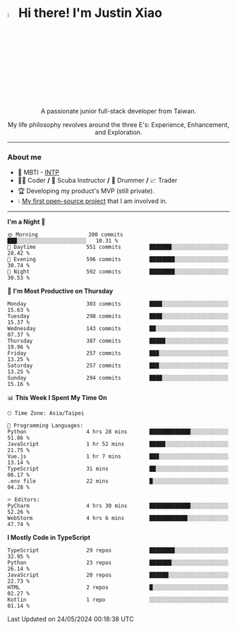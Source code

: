 # <img src="https://media.giphy.com/media/hvRJCLFzcasrR4ia7z/giphy.gif" width="5%">Hi there! I'm Justin Xiao
<p align="center">A passionate junior full-stack developer from Taiwan.  </p>
<p align="center">My life philosophy revolves around the three E's: Experience, Enhancement, and Exploration.</p>

---
### About me
- 👀 MBTI - [INTP](https://www.16personalities.com/intp-personality)
- 👨‍💻 Coder **/** 🤿 Scuba Instructor **/** 🥁 Drummer **/** 📈 Trader
- 🏆 Developing my product's MVP (still private).
- 💧 [My first open-source project](https://github.com/Game-as-a-Service/Game-Lobby-Web) that I am involved in.

---
<!--START_SECTION:waka-->
**I'm a Night 🦉** 

```text
🌞 Morning                200 commits         ███░░░░░░░░░░░░░░░░░░░░░░   10.31 % 
🌆 Daytime                551 commits         ███████░░░░░░░░░░░░░░░░░░   28.42 % 
🌃 Evening                596 commits         ████████░░░░░░░░░░░░░░░░░   30.74 % 
🌙 Night                  592 commits         ████████░░░░░░░░░░░░░░░░░   30.53 % 
```
📅 **I'm Most Productive on Thursday** 

```text
Monday                   303 commits         ████░░░░░░░░░░░░░░░░░░░░░   15.63 % 
Tuesday                  298 commits         ████░░░░░░░░░░░░░░░░░░░░░   15.37 % 
Wednesday                143 commits         ██░░░░░░░░░░░░░░░░░░░░░░░   07.37 % 
Thursday                 387 commits         █████░░░░░░░░░░░░░░░░░░░░   19.96 % 
Friday                   257 commits         ███░░░░░░░░░░░░░░░░░░░░░░   13.25 % 
Saturday                 257 commits         ███░░░░░░░░░░░░░░░░░░░░░░   13.25 % 
Sunday                   294 commits         ████░░░░░░░░░░░░░░░░░░░░░   15.16 % 
```


📊 **This Week I Spent My Time On** 

```text
🕑︎ Time Zone: Asia/Taipei

💬 Programming Languages: 
Python                   4 hrs 28 mins       █████████████░░░░░░░░░░░░   51.86 % 
JavaScript               1 hr 52 mins        █████░░░░░░░░░░░░░░░░░░░░   21.75 % 
Vue.js                   1 hr 7 mins         ███░░░░░░░░░░░░░░░░░░░░░░   13.14 % 
TypeScript               31 mins             ██░░░░░░░░░░░░░░░░░░░░░░░   06.17 % 
.env file                22 mins             █░░░░░░░░░░░░░░░░░░░░░░░░   04.28 % 

🔥 Editors: 
PyCharm                  4 hrs 30 mins       █████████████░░░░░░░░░░░░   52.26 % 
WebStorm                 4 hrs 6 mins        ████████████░░░░░░░░░░░░░   47.74 % 
```

**I Mostly Code in TypeScript** 

```text
TypeScript               29 repos            ████████░░░░░░░░░░░░░░░░░   32.95 % 
Python                   23 repos            ███████░░░░░░░░░░░░░░░░░░   26.14 % 
JavaScript               20 repos            ██████░░░░░░░░░░░░░░░░░░░   22.73 % 
HTML                     2 repos             █░░░░░░░░░░░░░░░░░░░░░░░░   02.27 % 
Kotlin                   1 repo              ░░░░░░░░░░░░░░░░░░░░░░░░░   01.14 % 
```




 Last Updated on 24/05/2024 00:18:38 UTC
<!--END_SECTION:waka-->
